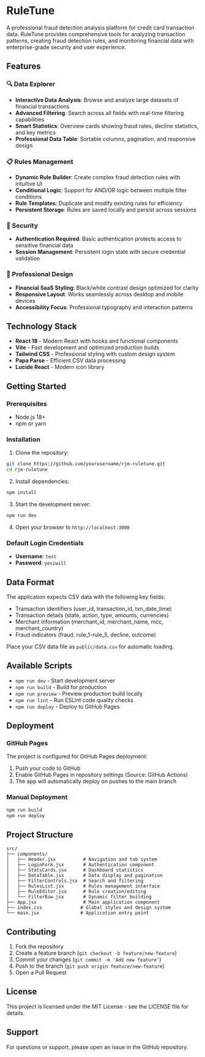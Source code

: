 # RuleTune

A professional fraud detection analysis platform for credit card transaction data. RuleTune provides comprehensive tools for analyzing transaction patterns, creating fraud detection rules, and monitoring financial data with enterprise-grade security and user experience.

## Features

### 🔍 Data Explorer
- **Interactive Data Analysis**: Browse and analyze large datasets of financial transactions
- **Advanced Filtering**: Search across all fields with real-time filtering capabilities
- **Smart Statistics**: Overview cards showing fraud rates, decline statistics, and key metrics
- **Professional Data Table**: Sortable columns, pagination, and responsive design

### 📋 Rules Management
- **Dynamic Rule Builder**: Create complex fraud detection rules with intuitive UI
- **Conditional Logic**: Support for AND/OR logic between multiple filter conditions
- **Rule Templates**: Duplicate and modify existing rules for efficiency
- **Persistent Storage**: Rules are saved locally and persist across sessions

### 🔐 Security
- **Authentication Required**: Basic authentication protects access to sensitive financial data
- **Session Management**: Persistent login state with secure credential validation

### 🎨 Professional Design
- **Financial SaaS Styling**: Black/white contrast design optimized for clarity
- **Responsive Layout**: Works seamlessly across desktop and mobile devices
- **Accessibility Focus**: Professional typography and interaction patterns

## Technology Stack

- **React 18** - Modern React with hooks and functional components
- **Vite** - Fast development and optimized production builds
- **Tailwind CSS** - Professional styling with custom design system
- **Papa Parse** - Efficient CSV data processing
- **Lucide React** - Modern icon library

## Getting Started

### Prerequisites
- Node.js 18+ 
- npm or yarn

### Installation

1. Clone the repository:
```bash
git clone https://github.com/yourusername/rjm-ruletune.git
cd rjm-ruletune
```

2. Install dependencies:
```bash
npm install
```

3. Start the development server:
```bash
npm run dev
```

4. Open your browser to `http://localhost:3000`

### Default Login Credentials
- **Username**: `test`
- **Password**: `yesiwill`

## Data Format

The application expects CSV data with the following key fields:
- Transaction identifiers (user_id, transaction_id, txn_date_time)
- Transaction details (state, action, type, amounts, currencies)
- Merchant information (merchant_id, merchant_name, mcc, merchant_country)
- Fraud indicators (fraud, rule_1-rule_5, decline, outcome)

Place your CSV data file as `public/data.csv` for automatic loading.

## Available Scripts

- `npm run dev` - Start development server
- `npm run build` - Build for production
- `npm run preview` - Preview production build locally
- `npm run lint` - Run ESLint code quality checks
- `npm run deploy` - Deploy to GitHub Pages

## Deployment

### GitHub Pages
The project is configured for GitHub Pages deployment:

1. Push your code to GitHub
2. Enable GitHub Pages in repository settings (Source: GitHub Actions)
3. The app will automatically deploy on pushes to the main branch

### Manual Deployment
```bash
npm run build
npm run deploy
```

## Project Structure

```
src/
├── components/
│   ├── Header.jsx          # Navigation and tab system
│   ├── LoginForm.jsx       # Authentication component
│   ├── StatsCards.jsx      # Dashboard statistics
│   ├── DataTable.jsx       # Data display and pagination
│   ├── FilterControls.jsx  # Search and filtering
│   ├── RulesList.jsx       # Rules management interface
│   ├── RuleEditor.jsx      # Rule creation/editing
│   └── FilterRow.jsx       # Dynamic filter building
├── App.jsx                 # Main application component
├── index.css              # Global styles and design system
└── main.jsx               # Application entry point
```

## Contributing

1. Fork the repository
2. Create a feature branch (`git checkout -b feature/new-feature`)
3. Commit your changes (`git commit -m 'Add new feature'`)
4. Push to the branch (`git push origin feature/new-feature`)
5. Open a Pull Request

## License

This project is licensed under the MIT License - see the LICENSE file for details.

## Support

For questions or support, please open an issue in the GitHub repository.